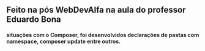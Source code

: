 ## Feito na pós WebDevAlfa na aula do professor Eduardo Bona

<h4> situações com o Composer, foi desenvolvidos declarações de pastas com namespace, composer update entre outros.</h4>
